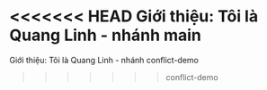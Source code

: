<<<<<<< HEAD
Giới thiệu: Tôi là Quang Linh - nhánh main
=======
Giới thiệu: Tôi là Quang Linh - nhánh conflict-demo
>>>>>>> conflict-demo
